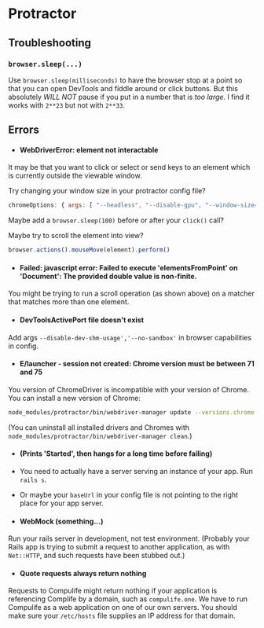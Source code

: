 # Protractor

## Troubleshooting

### `browser.sleep(...)`

Use `browser.sleep(milliseconds)` to have the browser stop at a point so that you can open DevTools and fiddle around or click buttons. But this absolutely _WILL NOT_ pause if you put in a number that is _too large_. I find it works with `2**23` but not with `2**33`.

## Errors

* #### WebDriverError: element not interactable

It may be that you want to click or select or send keys to an element which is currently outside the viewable window.

Try changing your window size in your protractor config file?

```javascript
chromeOptions: { args: [ "--headless", "--disable-gpu", "--window-size=1920,1080"] },
```

Maybe add a `browser.sleep(100)` before or after your `click()` call?

Maybe try to scroll the element into view?

```javascript
browser.actions().mouseMove(element).perform()
```
* #### Failed: javascript error: Failed to execute 'elementsFromPoint' on 'Document': The provided double value is non-finite.

You might be trying to run a scroll operation (as shown above) on a matcher that matches more than one element.

* #### DevToolsActivePort file doesn't exist

Add args `--disable-dev-shm-usage','--no-sandbox'` in browser capabilities in config.

* #### E/launcher - session not created: Chrome version must be between 71 and 75

You version of ChromeDriver is incompatible with your version of Chrome. You can install a new version of Chrome:

```bash
node_modules/protractor/bin/webdriver-manager update --versions.chrome 80.0.3987.106
```

(You can uninstall all installed drivers and Chromes with `node_modules/protractor/bin/webdriver-manager clean`.)

* #### (Prints 'Started', then hangs for a long time before failing)

* You need to actually have a server serving an instance of your app. Run `rails s`.
* Or maybe your `baseUrl` in your config file is not pointing to the right place for your app server.

* #### WebMock (something...)
Run your rails server in development, not test environment. (Probably your Rails app is trying to submit a request to another application, as with `Net::HTTP`, and such requests have been stubbed out.)

* #### Quote requests always return nothing
Requests to Compulife might return nothing if your application is referencing Complife by a domain, such as `compulife.one`. We have to run Compulife as a web application on one of our own servers. You should make sure your `/etc/hosts` file supplies an IP address for that domain.
